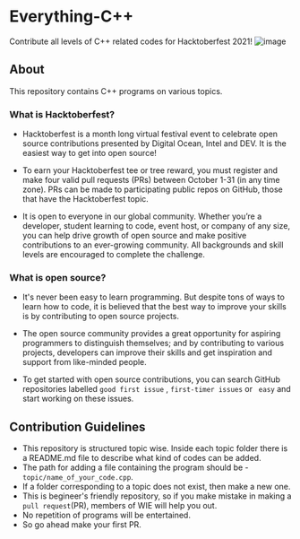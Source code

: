 # Everything-C++
Contribute all levels of C++ related codes for Hacktoberfest 2021!
![image](https://user-images.githubusercontent.com/68536395/135710275-a50654e0-0f05-4de7-b7df-433b63650e7a.png)


## About

This repository contains C++ programs on various topics.

### What is Hacktoberfest?
- Hacktoberfest  is a month long virtual festival event to celebrate open source contributions presented by Digital Ocean, Intel and DEV. It is the easiest way to get into open source!

- To earn your Hacktoberfest tee or tree reward, you must register and make four valid pull requests (PRs) between October 1-31 (in any time zone). PRs can be made to participating public repos on GitHub, those that have the Hacktoberfest topic. 

- It is open to everyone in our global community. Whether you’re a developer, student learning to code, event host, or company of any size, you can help drive growth of open source and make positive contributions to an ever-growing community. All backgrounds and skill levels are encouraged to complete the challenge.

### What is open source?
- It's never been easy to learn programming. But despite tons of ways to learn how to code, it is believed that the best way to improve your skills is by contributing to open source projects.

- The open source community provides a great opportunity for aspiring programmers to distinguish themselves; and by contributing to various projects, developers can improve their skills and get inspiration and support from like-minded people.

- To get started with open source contributions, you can search GitHub repositories labelled `` good first issue `` , `` first-timer issues `` or `` easy`` and start working on these issues.

## Contribution Guidelines

- This repository is structured topic wise. Inside each topic folder there is a README.md file to describe what kind of codes can be added.
- The path for adding a file containing the program should be - ```topic/name_of_your_code.cpp```.
- If a folder corresponding to a topic does not exist, then make a new one.
- This is begineer's friendly repository, so if you make mistake in making a `pull request`(PR), members of WIE will help you out.
- No repetition of programs will be entertained.
- So go ahead make your first PR.
